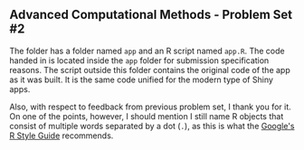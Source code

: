 ## Advanced Computational Methods - Problem Set #2

The folder has a folder named `app` and an R script named `app.R`. The code handed in is located inside the `app` folder for submission specification reasons. The script outside this folder contains the original code of the app as it was built. It is the same code unified for the modern type of Shiny apps.

Also, with respect to feedback from previous problem set, I thank you for it. On one of the points, however, I should mention I still name R objects that consist of multiple words separated by a dot (`.`), as this is what the [Google's R Style Guide](https://google.github.io/styleguide/Rguide.xml) recommends.
